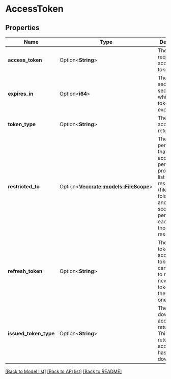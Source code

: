 # AccessToken

## Properties

Name | Type | Description | Notes
------------ | ------------- | ------------- | -------------
**access_token** | Option<**String**> | The requested access token. | [optional]
**expires_in** | Option<**i64**> | The time in seconds in seconds by which this token will expire. | [optional]
**token_type** | Option<**String**> | The type of access token returned. | [optional]
**restricted_to** | Option<[**Vec<crate::models::FileScope>**](FileScope.md)> | The permissions that this access token permits, providing a list of resources (files, folders, etc) and the scopes permitted for each of those resources. | [optional]
**refresh_token** | Option<**String**> | The refresh token for this access token, which can be used to request a new access token when the current one expires. | [optional]
**issued_token_type** | Option<**String**> | The type of downscoped access token returned. This is only returned if an access token has been downscoped. | [optional]

[[Back to Model list]](../README.md#documentation-for-models) [[Back to API list]](../README.md#documentation-for-api-endpoints) [[Back to README]](../README.md)


